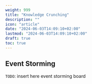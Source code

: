 ```yaml
---
weight: 999
title: "Knowledge Crunching"
description: ""
icon: "article"
date: "2024-06-03T14:09:10+02:00"
lastmod: "2024-06-03T14:09:10+02:00"
draft: true
toc: true
---
```


## Event Storming

`TODO`: insert here event storming board
